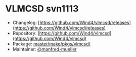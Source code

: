 # VLMCSD svn1113
 - Changelog: [https://github.com/Wind4/vlmcsd/releases](https://github.com/Wind4/vlmcsd/releases)
 - Repository: [https://github.com/Wind4/vlmcsd](https://github.com/Wind4/vlmcsd)
 - Package: [master/make/pkgs/vlmcsd/](https://github.com/Freetz-NG/freetz-ng/tree/master/make/pkgs/vlmcsd/)
 - Maintainer: [@manfred-mueller](https://github.com/manfred-mueller)

